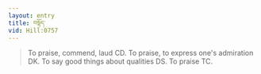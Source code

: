 ```yaml
---
layout: entry
title: བསྟོད་
vid: Hill:0757
---
```

> To praise, commend, laud CD\. To praise, to express one's admiration DK\. To say good things about qualities DS\. To praise TC\.


